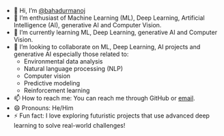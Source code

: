 - 👋 Hi, I’m [@bahadurmanoj](https://github.com/bahadurmanoj)
- 👀 I’m enthusiast of Machine Learning (ML), Deep Learning, Artificial Intelligence (AI), generative AI and Computer Vision.
- 🌱 I’m currently learning ML, Deep Learning, generative AI and Computer Vision.
- 💞️ I’m looking to collaborate on ML, Deep Learning, AI projects and generative AI especially those related to:
  - Environmental data analysis
  - Natural language processing (NLP)
  - Computer vision
  - Predictive modeling
  - Reinforcement learning
- 📫 How to reach me: You can reach me through GitHub or [email](manojshark11@gmail.com).
- 😄 Pronouns: He/Him
- ⚡ Fun fact: I love exploring futuristic projects that use advanced deep learning to solve real-world challenges!

<!---
bahadurmanoj/bahadurmanoj is a ✨ special ✨ repository because its `README.md` (this file) appears on your GitHub profile.
You can click the Preview link to take a look at your changes.
--->

